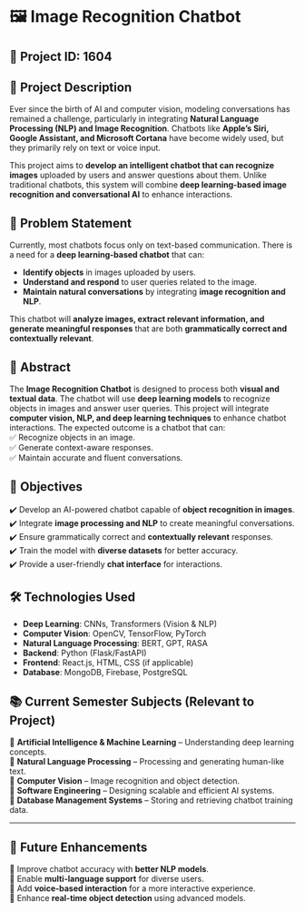 # 🖼️ Image Recognition Chatbot  

## 📌 Project ID: 1604  

## 📖 Project Description  
Ever since the birth of AI and computer vision, modeling conversations has remained a challenge, particularly in integrating **Natural Language Processing (NLP) and Image Recognition**. Chatbots like **Apple’s Siri, Google Assistant, and Microsoft Cortana** have become widely used, but they primarily rely on text or voice input.  

This project aims to **develop an intelligent chatbot that can recognize images** uploaded by users and answer questions about them. Unlike traditional chatbots, this system will combine **deep learning-based image recognition and conversational AI** to enhance interactions.  

## 🎯 Problem Statement  
Currently, most chatbots focus only on text-based communication. There is a need for a **deep learning-based chatbot** that can:  
- **Identify objects** in images uploaded by users.  
- **Understand and respond** to user queries related to the image.  
- **Maintain natural conversations** by integrating **image recognition and NLP**.  

This chatbot will **analyze images, extract relevant information, and generate meaningful responses** that are both **grammatically correct and contextually relevant**.  

## 📝 Abstract  
The **Image Recognition Chatbot** is designed to process both **visual and textual data**. The chatbot will use **deep learning models** to recognize objects in images and answer user queries. This project will integrate **computer vision, NLP, and deep learning techniques** to enhance chatbot interactions. The expected outcome is a chatbot that can:  
✅ Recognize objects in an image.  
✅ Generate context-aware responses.  
✅ Maintain accurate and fluent conversations.  

## 🎯 Objectives  
✔️ Develop an AI-powered chatbot capable of **object recognition in images**.  
✔️ Integrate **image processing and NLP** to create meaningful conversations.  
✔️ Ensure grammatically correct and **contextually relevant** responses.  
✔️ Train the model with **diverse datasets** for better accuracy.  
✔️ Provide a user-friendly **chat interface** for interactions.  

## 🛠️ Technologies Used  
- **Deep Learning**: CNNs, Transformers (Vision & NLP)  
- **Computer Vision**: OpenCV, TensorFlow, PyTorch  
- **Natural Language Processing**: BERT, GPT, RASA  
- **Backend**: Python (Flask/FastAPI)  
- **Frontend**: React.js, HTML, CSS (if applicable)  
- **Database**: MongoDB, Firebase, PostgreSQL  

## 📚 Current Semester Subjects (Relevant to Project)  
📌 **Artificial Intelligence & Machine Learning** – Understanding deep learning concepts.  
📌 **Natural Language Processing** – Processing and generating human-like text.  
📌 **Computer Vision** – Image recognition and object detection.  
📌 **Software Engineering** – Designing scalable and efficient AI systems.  
📌 **Database Management Systems** – Storing and retrieving chatbot training data.  

---

## 📌 Future Enhancements  
🔹 Improve chatbot accuracy with **better NLP models**.  
🔹 Enable **multi-language support** for diverse users.  
🔹 Add **voice-based interaction** for a more interactive experience.  
🔹 Enhance **real-time object detection** using advanced models.  
 
